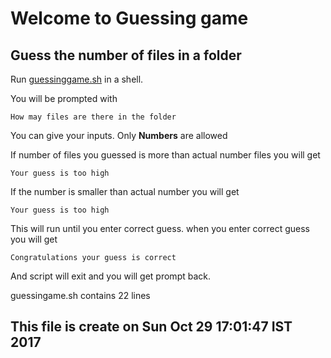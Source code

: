 # Welcome to Guessing game

## Guess the number of files in a folder

Run [guessinggame.sh](https://github.com/Karnabanu/Guess_the_Folder/blob/master/guessinggame.sh) in a shell.

You will be prompted with 

`How may files are there in the folder`

You can give your inputs. Only **Numbers** are allowed

If number of files you guessed is more than actual number files you will get

`Your guess is too high`

If the number is smaller than actual number you will get

`Your guess is too high`

This will run until you enter correct guess.
when you enter correct guess you will get

`Congratulations your guess is correct`

And script will exit and you will get prompt back.

guessingame.sh contains 22 lines

## This file is create on Sun Oct 29 17:01:47 IST 2017
